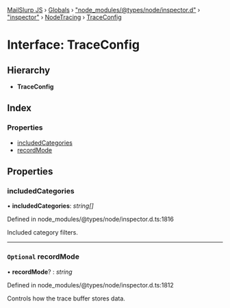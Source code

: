 [MailSlurp JS](../README.md) › [Globals](../globals.md) › ["node_modules/@types/node/inspector.d"](../modules/_node_modules__types_node_inspector_d_.md) › ["inspector"](../modules/_node_modules__types_node_inspector_d_._inspector_.md) › [NodeTracing](../modules/_node_modules__types_node_inspector_d_._inspector_.nodetracing.md) › [TraceConfig](_node_modules__types_node_inspector_d_._inspector_.nodetracing.traceconfig.md)

# Interface: TraceConfig

## Hierarchy

* **TraceConfig**

## Index

### Properties

* [includedCategories](_node_modules__types_node_inspector_d_._inspector_.nodetracing.traceconfig.md#includedcategories)
* [recordMode](_node_modules__types_node_inspector_d_._inspector_.nodetracing.traceconfig.md#optional-recordmode)

## Properties

###  includedCategories

• **includedCategories**: *string[]*

Defined in node_modules/@types/node/inspector.d.ts:1816

Included category filters.

___

### `Optional` recordMode

• **recordMode**? : *string*

Defined in node_modules/@types/node/inspector.d.ts:1812

Controls how the trace buffer stores data.
